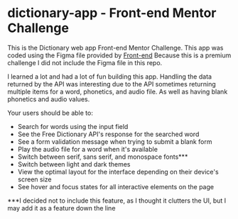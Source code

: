 # dictionary-app - Front-end Mentor Challenge 
This is the Dictionary web app Front-end Mentor Challenge.
This app was coded using the Figma file provided by [Front-end](https://www.frontendmentor.io/challenges/dictionary-web-app-h5wwnyuKFL)
Because this is a premium challenge I did not include the Figma file in this repo.

I learned a lot and had a lot of fun building this app.
Handling the data returned by the API was interesting due to the API sometimes returning multiple items for a word,
phonetics, and audio file. As well as having blank phonetics and audio values.

Your users should be able to:

- Search for words using the input field
- See the Free Dictionary API's response for the searched word
- See a form validation message when trying to submit a blank form
- Play the audio file for a word when it's available
- Switch between serif, sans serif, and monospace fonts***
- Switch between light and dark themes
- View the optimal layout for the interface depending on their device's screen size
- See hover and focus states for all interactive elements on the page

***I decided not to include this feature, as I thought it clutters the UI, but I may add it as a feature down the line
